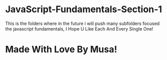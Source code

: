 # JavaScript-Fundamentals-Section-1
This is the folders where in the future i will push many subfolders focused the javascript fundamentals, I Hope U Like Each And Every Single One!

# Made With Love By Musa!